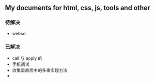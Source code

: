 ## My documents for html, css, js, tools and other

### 待解决
  - webso
 

### 已解决
  -  call 与 apply 的
  - 手机调试
  - 收集垂直居中的多重实现方法
  -  

